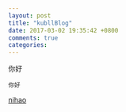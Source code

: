 ```yaml
---
layout: post
title: "kubllBlog"
date: 2017-03-02 19:35:42 +0800
comments: true
categories: 
---
```

你好

`你好`


[nihao](sjdflkjsaldkf)